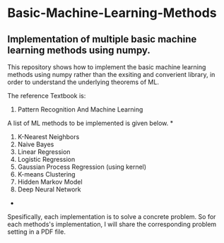 # Basic-Machine-Learning-Methods
## Implementation of multiple basic machine learning methods using numpy.

This repository shows how to implement the basic machine learning methods using numpy rather than the exsiting and converient library, in order to understand the underlying theorems of ML.

The reference Textbook is:
1. Pattern Recognition And Machine Learning


A list of ML methods to be implemented is given below.
*
1. K-Nearest Neighbors
2. Naive Bayes
3. Linear Regression
4. Logistic Regression
5. Gaussian Process Regression (using kernel)
6. K-means Clustering
7. Hidden Markov Model
8. Deep Neural Network
*


Spesifically, each implementation is to solve a concrete problem. So for each methods's implementation, I will share the corresponding problem setting in a PDF file. 
